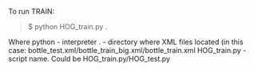 To run TRAIN:

> $ python HOG_train.py .

Where python - interpreter
      .      - directory where XML files located (in this case: bottle_test.xml/bottle_train_big.xml/bottle_train.xml
HOG_train.py - script name. Could be HOG_train.py/HOG_test.py
